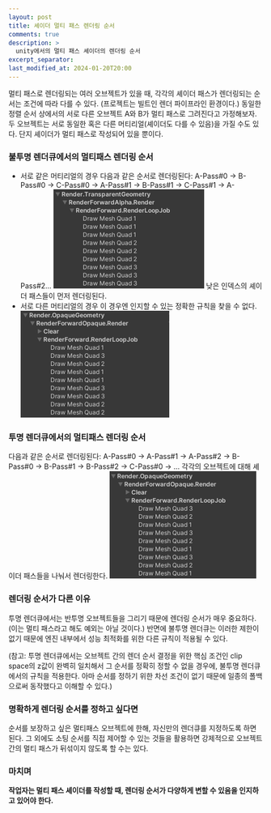 ```yaml
---
layout: post
title: 셰이더 멀티 패스 렌더링 순서
comments: true  
description: >
  unity에서의 멀티 패스 셰이더의 렌더링 순서
excerpt_separator:
last_modified_at: 2024-01-20T20:00
---
```


멀티 패스로 렌더링되는 여러 오브젝트가 있을 때, 각각의 셰이더 패스가 렌더링되는 순서는 조건에 따라 다를 수 있다.
(프로젝트는 빌트인 렌더 파이프라인 환경이다.)
동일한 정렬 순서 상에서의 서로 다른 오브젝트 A와 B가 멀티 패스로 그려진다고 가정해보자.
두 오브젝트는 서로 동일한 혹은 다른 머티리얼(셰이더도 다를 수 있음)을 가질 수도 있다. 단지 셰이더가 멀티 패스로 작성되어 있을 뿐이다.

### 불투명 렌더큐에서의 멀티패스 렌더링 순서
- 서로 같은 머티리얼의 경우
다음과 같은 순서로 렌더링된다: A-Pass#0 -> B-Pass#0 -> C-Pass#0 -> A-Pass#1 -> B-Pass#1 -> C-Pass#1 -> A-Pass#2...
![Untitled](/assets/img/blog/multi-pass-render-order/b1.png)
낮은 인덱스의 셰이더 패스들이 먼저 렌더링된다.
- 서로 다른 머티리얼의 경우
이 경우엔 인지할 수 있는 정확한 규칙을 찾을 수 없다.
![Untitled](/assets/img/blog/multi-pass-render-order/b2.png)

### 투명 렌더큐에서의 멀티패스 렌더링 순서
다음과 같은 순서로 렌더링된다: A-Pass#0 -> A-Pass#1 -> A-Pass#2 -> B-Pass#0 -> B-Pass#1 -> B-Pass#2 -> C-Pass#0 -> ...
각각의 오브젝트에 대해 셰이더 패스들을 나눠서 렌더링한다.
![Untitled](/assets/img/blog/multi-pass-render-order/b3.png)

### 렌더링 순서가 다른 이유
투명 렌더큐에서는 반투명 오브젝트들을 그리기 때문에 렌더링 순서가 매우 중요하다. (이는 멀티 패스라고 해도 예외는 아닐 것이다.) 반면에 불투명 렌더큐는 이러한 제한이 없기 때문에 엔진 내부에서 성능 최적화를 위한 다른 규칙이 적용될 수 있다.

(참고: 투명 렌더큐에서는 오브젝트 간의 렌더 순서 결정을 위한 핵심 조건인 clip space의 z값이 완벽히 일치해서 그 순서를 정확히 정할 수 없을 경우에, 불투명 렌더큐에서의 규칙을 적용한다. 아마 순서를 정하기 위한 차선 조건이 없기 때문에 일종의 폴백으로써 동작했다고 이해할 수 있다.)

### 명확하게 렌더링 순서를 정하고 싶다면
순서를 보장하고 싶은 멀티패스 오브젝트에 한해, 자신만의 렌더큐를 지정하도록 하면 된다. 그 외에도 소팅 순서를 직접 제어할 수 있는 것들을 활용하면 강제적으로 오브젝트 간의 멀티 패스가 뒤섞이지 않도록 할 수는 있다.

### 마치며
**작업자는 멀티 패스 셰이더를 작성할 때, 렌더링 순서가 다양하게 변할 수 있음을 인지하고 있어야 한다.**

